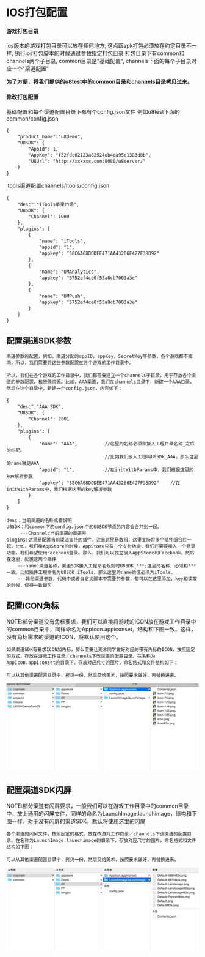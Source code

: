 IOS打包配置
=======

#### 游戏打包目录

ios版本的游戏打包目录可以放在任何地方, 这点跟apk打包必须放在约定目录不一样, 
执行ios打包脚本的时候通过参数指定打包目录
打包目录下有common和channels两个子目录, common目录是"基础配置", channels下面的每个子目录对应一个"渠道配置"

**为了方便，将我们提供的u8test中的common目录和channels目录拷贝过来。**

#### 修改打包配置

基础配置和每个渠道配置目录下都有个config.json文件
例如u8test下面的common/config.json
```
{
	"product_name":"u8demo",
	"U8SDK": {
		"AppId": 1,
		"AppKey": "f32fdc02123a82524eb4ea95e1383d0b",
		"U8Url": "http://xxxxxx.com:8080/u8server/"
	}
}
```
itools渠道配置channels/itools/config.json
```
{
	"desc":"iTools苹果市场",
	"U8SDK": {
		"Channel": 1000
	},
	"plugins": [
		{
			"name": "iTools",
			"appid": "1",
			"appkey": "58C6A68DDDEE471AA43266E427F38D92"
		},
		{
			"name": "UMAnalytics",
			"appkey": "5752ef4ce0f55a8cb7003a3e"
		},
		{
			"name": "UMPush",
			"appkey": "5752ef4ce0f55a8cb7003a3e"
		}
	]
}

```

配置渠道SDK参数
-------------

```
渠道参数的配置，例如，渠道分配的appID，appKey，SecretKey等参数，各个游戏都不相同，所以，我们需要将这些参数配置在各个游戏的工作目录中。

所以，我们在各个游戏的工作目录中，我们都需要建立一个channels子目录，用于存放各个渠道的参数配置，和特殊资源。比如，AAA渠道，我们在channels目录下，新建一个AAA目录，然后在这个目录中，新建一个config.json，内容如下：

{
    "desc":"AAA SDK",
    "U8SDK": {
        "Channel": 2001
    },
    "plugins": [
        {
            "name": "AAA",          //这里的名称必须和接入工程目录名称_之后的匹配。
                                    //比如我们接入工程叫U8SDK_AAA，那么这里的name就是AAA
            "appid": "1",           //在initWithParams中，我们根据这里的key解析参数
            "appkey": "58C6A68DDDEE471AA43266E427F38D92"    //在initWithParams中，我们根据这里的key解析参数
        }
    ]
}

desc：当前渠道的名称或者说明
U8SDK：和common下的config.json中的U8SDK节点的内容会合并到一起。
     ---Channel:当前渠道的渠道号
plugins:这里是配置当前渠道支持的插件，注意这里是数组，这里支持将多个插件组合在一起，比如，我们接AppStore的时候，AppStore只有一个支付功能，我们还需要接入一个登录功能，我们希望使用Facebook登录。那么，我们可以独立接入AppStore和Facebook，然后在这里，配置这两个插件
    ---name:渠道名称，渠道SDK接入工程命名规则时U8SDK_***;这里的名称，必须和***一致。比如插件工程命名为U8SDK_iTools，那么这里的name的值必须为iTools.
    ---其他渠道参数，代码中或者自定义脚本中需要的参数，都可以在这里添加，key和读取的时候，保持一致即可

```

配置ICON角标
-------------

NOTE:部分渠道没有角标要求，我们可以直接将游戏的ICON放在游戏工作目录中的common目录中，同样命名为AppIcon.appiconset，结构和下图一致。这样，没有角标需求的渠道的ICON，将默认使用这个。

```
如果渠道SDK有要求ICON加角标，那么需要让美术同学做好对应的带有角标的ICON，按照固定的方式，存放在游戏工作目录／channels下改渠道的配置目录。在名称为AppIcon.appiconset的目录下，存放对应尺寸的图片，命名格式和文件结构如下：

可以从其他渠道配置目录中，拷贝一份，然后交给美术，按照要求做好，再替换进来。

```
![](images/ios_icon.png)


配置渠道SDK闪屏
-------------

NOTE:部分渠道有闪屏要求，一般我们可以在游戏工作目录中的common目录中，放上通用的闪屏文件，同样的命名为LaunchImage.launchimage，结构和下图一样。对于没有闪屏的渠道SDK，默认将使用这里的闪屏

```
各个渠道的闪屏文件，按照固定的格式，放在改游戏工作目录／channels下该渠道的配置目录。在名称为LaunchImage.launchimage的目录下，存放对应尺寸的图片，命名格式和文件结构如下图：

可以从其他渠道配置目录中，拷贝一份，然后交给美术，按照要求做好，再替换进来。

```
![](images/ios_launchimages.png)